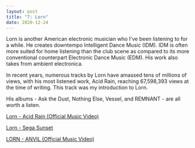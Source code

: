 ```yaml
---
layout: post
title: "7: Lorn"
date: 2020-12-24
---
```


Lorn is another American electronic musician who I've been listening to for a while. He creates downtempo Intelligent Dance Music (IDM). IDM is often more suited for home listening than the club scene as compared to its more conventional counterpart Electronic Dance Music (EDM). His work also takes from ambient electronica. 

In recent years, numerous tracks by Lorn have amassed tens of millions of views, with his most listened work, Acid Rain, reaching 67,598,393 views at the time of writing. This track was my introduction to Lorn. 

His albums - Ask the Dust, Nothing Else, Vessel, and REMNANT - are all worth a listen.

[Lorn - Acid Rain (Official Music Video)](https://www.youtube.com/watch?v=nxg4C365LbQ)

[Lorn - Sega Sunset](https://www.youtube.com/watch?v=mauV2NdCs60)

[LORN - ANVIL (Official Music Video)](https://www.youtube.com/watch?v=CqaAs_3azSs)
